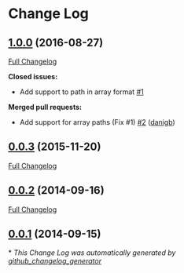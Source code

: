 # Change Log

## [1.0.0](https://github.com/skratchdot/object-path-get/tree/1.0.0) (2016-08-27)
[Full Changelog](https://github.com/skratchdot/object-path-get/compare/0.0.3...1.0.0)

**Closed issues:**

- Add support to path in array format [\#1](https://github.com/skratchdot/object-path-get/issues/1)

**Merged pull requests:**

- Add support for array paths \(Fix \#1\) [\#2](https://github.com/skratchdot/object-path-get/pull/2) ([danigb](https://github.com/danigb))

## [0.0.3](https://github.com/skratchdot/object-path-get/tree/0.0.3) (2015-11-20)
[Full Changelog](https://github.com/skratchdot/object-path-get/compare/0.0.2...0.0.3)

## [0.0.2](https://github.com/skratchdot/object-path-get/tree/0.0.2) (2014-09-16)
[Full Changelog](https://github.com/skratchdot/object-path-get/compare/0.0.1...0.0.2)

## [0.0.1](https://github.com/skratchdot/object-path-get/tree/0.0.1) (2014-09-15)


\* *This Change Log was automatically generated by [github_changelog_generator](https://github.com/skywinder/Github-Changelog-Generator)*